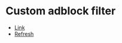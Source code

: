 # Custom adblock filter
- [Link](https://fastly.jsdelivr.net/gh/goldkeyber112/adblock/rule.txt)  
- [Refresh](https://purge.jsdelivr.net/gh/goldkeyber112/adblock/rule.txt)  
